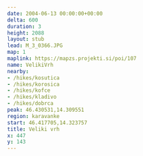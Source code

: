 ```yaml
---
date: 2004-06-13 00:00:00+00:00
delta: 600
duration: 3
height: 2088
layout: stub
lead: M_3_0366.JPG
map: 1
maplink: https://mapzs.projekti.si/poi/107
name: VelikiVrh
nearby:
- /hikes/kosutica
- /hikes/korosica
- /hikes/kofce
- /hikes/kladivo
- /hikes/dobrca
peak: 46.430531,14.309551
region: karavanke
start: 46.417705,14.323757
title: Veliki vrh
x: 447
y: 143
---
```

